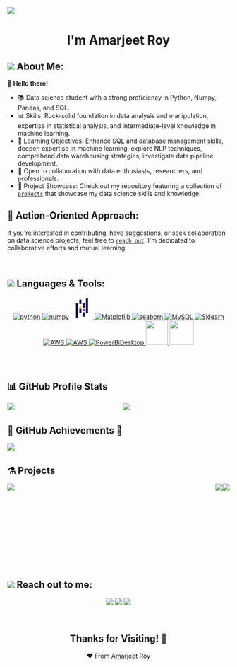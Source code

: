 <p align="center"> 
  <img src="https://github.com/AmarjeetRoy/AmarjeetRoy/assets/137817362/3c5b655e-863a-40f5-bd39-c847e8e75d04" style="display: inline-block; margin: 0 auto; width:1200px;">
</p>



<!-- New Section -->
<h1 align="center">
  I'm Amarjeet Roy
</h1>



<!-- New Section -->
<h2 dir="auto">
  <img src="https://github.com/AmarjeetRoy/AmarjeetRoy/assets/137817362/c52604af-66f1-403d-a315-5df459790f4a" width="25" style="max-width: 100%;">
  <strong>About Me:</strong>
</h2>



<!-- New Section -->

👋 **Hello there!**

- 📚 Data science student with a strong proficiency in Python, Numpy, Pandas, and SQL.
- 📊 Skills: Rock-solid foundation in data analysis and manipulation, expertise in statistical analysis, and intermediate-level knowledge in machine learning.
- 🎯 Learning Objectives: Enhance SQL and database management skills, deepen expertise in machine learning, explore NLP techniques, comprehend data warehousing strategies, investigate data pipeline development.
- 🤝 Open to collaboration with data enthusiasts, researchers, and professionals.
- 🚀 Project Showcase: Check out my repository featuring a collection of [`projects`](#projects) that showcase my data science skills and knowledge.

<h2>🌟 Action-Oriented Approach:</h2>

If you're interested in contributing, have suggestions, or seek collaboration on data science projects, feel free to [`reach out`](#reach-out-to-me). I'm dedicated to collaborative efforts and mutual learning.


</p>

<br>


<!-- New Section -->
 <h2 dir="auto"><img src="https://camo.githubusercontent.com/b429fd0344f4072885b19923f824d4616893261e9d7cc2afb62f85224caca070/68747470733a2f2f6d656469612e67697068792e636f6d2f6d656469612f6a32704f476547594b65327843434b7766692f67697068792e676966" width="40" > <strong>Languages &amp; Tools:</strong></h2>
 
 <p align="center">  
    <a href="https://www.python.org"> <img src="https://camo.githubusercontent.com/24303cd2424a9a9c092cb6f3108ae66c45d827c3bb8cac57c93c1831c058e43f/68747470733a2f2f696d672e69636f6e73382e636f6d2f636f6c6f722f34382f3030303030302f707974686f6e2e706e67" alt="python" height="50" > </a> 
   <a href="https://numpy.org/doc/stable/index.html"> <img src="https://user-images.githubusercontent.com/137817362/266224257-b20f32fc-6cfe-48fe-8ef0-68c45373be61.png"  alt="numpy"  height="50" ></a>
   <a href="https://pandas.pydata.org/"> <img src="https://raw.githubusercontent.com/devicons/devicon/2ae2a900d2f041da66e950e4d48052658d850630/icons/pandas/pandas-original.svg" alt="pandas" width="50" height="50" > </a> 
    <a href="https://matplotlib.org/stable/index.html" > <img src="https://user-images.githubusercontent.com/137817362/266225645-03569596-3262-411a-af13-1b678c60a2e1.png" alt="Matplotlib" width="50" height="50" > </a>
    <a href="https://seaborn.pydata.org/" > <img src="https://seaborn.pydata.org/_images/logo-mark-lightbg.svg" alt="seaborn" width="60" height="55" > </a>
    <a href="https://www.mysql.com/" > <img src="https://user-images.githubusercontent.com/137817362/266228834-b2263294-73a0-4c3f-a7e0-0c20609a7578.png"  alt="MySQL" width="50" height="50"> </a>
    <a href="https://scikit-learn.org/stable/user_guide.html" > <img src="https://user-images.githubusercontent.com/137817362/266236281-b7d10478-13a6-4747-bdf2-612e4256c615.png"  alt="Sklearn"  height="50"> </a>
   <a href="https://aws.amazon.com/?nc2=h_lg" > <img src="https://user-images.githubusercontent.com/137817362/266250670-4058ba47-c3a0-4835-a4e2-002402175cca.png" alt="AWS"  height="40"> </a>
    <a href="https://www.selenium.dev/documentation/" > <img src="https://raw.githubusercontent.com/detain/svg-logos/780f25886640cef088af994181646db2f6b1a3f8/svg/selenium-logo.svg" alt="AWS"  height="47"> </a>
   <a href="https://powerbi.microsoft.com/en-in/desktop/"  > <img src="https://user-images.githubusercontent.com/137817362/266267984-ab3e4a04-0d60-45e1-bf3a-57b038ee1427.png" height="48" alt="PowerBiDesktop" >
    <a href="https://www.microsoft.com/en-in/microsoft-365/excel" ><img src="https://camo.githubusercontent.com/6210c820aedc56cac0ff68310216858a28e267c72fbdc89700167caafe3606f6/68747470733a2f2f696d672e69636f6e73382e636f6d2f666c75656e63792f34382f3030303030302f6d6963726f736f66742d657863656c2d323031392e706e67"width="50" height="55"> </a>
    <a href="https://www.microsoft.com/en-us/microsoft-365/powerpoint" > <img src="https://camo.githubusercontent.com/c24d399e4e3f39d7d5a118314f185e5974d3eaeb05181054a0ea8bb34f3cc3f5/68747470733a2f2f696d672e69636f6e73382e636f6d2f636f6c6f722f34382f3030303030302f6d6963726f736f66742d706f776572706f696e742d323031392d2d76312e706e67" width="55" height="55" ></a>
</p>
 <br>
<br>

<!-- New Section -->


<h2>📊 GitHub Profile Stats</h2>
<div style="display: flex; justify-content: space-between;">
    <a style="flex: 1; margin-right: 10px;">
        <img src="https://github-readme-stats.vercel.app/api?username=AmarjeetRoy&&show_icons=true&theme=react&hide_border=true&bg_color=1F222E&title_color=fff&icon_color=79ff97&rank_icon=github" height="192px"/>
    </a>  
  <a style="flex: 1; margin-left: 10px;">
        <img src="https://github-readme-stats.vercel.app/api/top-langs/?username=AmarjeetRoy&theme=react&hide_border=true&bg_color=1F222E&title_color=fff&icon_color=F8D866&card_width=400&langs_count=8" height="192px"/>
    </a>
</div>






<!-- New Section -->  
<h2>🏅 GitHub Achievements 🏅</h2>
<p>
  <a href="https://github.com/AmarjeetRoy?tab=achievements">
    <img src="https://github.githubassets.com/images/modules/profile/achievements/quickdraw-default.png" width="120" style="max-width: 100%;">
  </a>
</p>



<!-- New Section -->
  <summary><a id="projects"></a><h2>⚗️ Projects</h2></summary>
  <div style="display: flex; justify-content: space-between;">
    <a style="flex: 1; margin-right: 10px;" href="https://github.com/AmarjeetRoy/California_Housing_Trends">
      <img align="left" src="https://github-readme-stats.vercel.app/api/pin/?username=AmarjeetRoy&repo=California_Housing_Trends&theme=react&hide_border=true&bg_color=1F222E&title_color=fff&icon_color=79ff97&card_width=400" height="170px" />
    </a>
  
  <a href="https://github.com/AmarjeetRoy/InstaHyre-Job-Analytics-Machine-Learning-">
      <img src="https://github-readme-stats.vercel.app/api/pin/?username=AmarjeetRoy&repo=InstaHyre-Job-Analytics-Machine-Learning-&theme=react&hide_border=true&bg_color=1F222E&title_color=fff&icon_color=79ff97&card_width=400" height="170px" />
    </a>
  
  <a href="https://github.com/AmarjeetRoy/Vegetable_Market_Analysis">
      <img src="https://github-readme-stats.vercel.app/api/pin/?username=AmarjeetRoy&repo=Vegetable_Market_Analysis&theme=react&hide_border=true&bg_color=1F222E&title_color=fff&icon_color=79ff97&card_width=400" height="170px" />
    </a>
  </div>

      

<br>




<!-- New Section -->
<h2 id="reach-out-to-me">
  <img src="https://camo.githubusercontent.com/ec0df7b334d15078e980be8f26f35f1bd6f004eaa4a121db42fed361360c1817/68747470733a2f2f6d656469612e67697068792e636f6d2f6d656469612f4c6e516a7057614f4e386e68723231764e572f67697068792e676966" width="40" >
  <strong>Reach out to me:</strong>
</h2>
 <p align="center" dir="auto">
  <a id="reach-out-to-me" href="https://www.linkedin.com/in/amarjeetroy/">
   <img src="https://camo.githubusercontent.com/162001cc0747178f47ced6e40de0cd16e375beb9b5fbca4ea3d520ecca78cd85/68747470733a2f2f696d672e69636f6e73382e636f6d2f666c75656e742f34382f3030303030302f6c696e6b6564696e2e706e67"  height="50" ></a>
<a href="mailto:amarjeetroy029@gmail.com"><img src="https://camo.githubusercontent.com/e260052d80402ee1c3c47c1663259d0d952556860eec8eee4118a46b506f43a3/68747470733a2f2f696d672e69636f6e73382e636f6d2f636f6c6f722f34382f3030303030302f676d61696c2d6e65772e706e67"  height="50" ></a>
<a href="https://www.hackerrank.com/amarjeetroy029" ><img src="https://user-images.githubusercontent.com/137817362/266239493-4e65699f-6e11-488f-9af9-f50b54fa5a3f.png"  height="50" ></a>
</p>

<br>


<!-- New Section -->
<h2 align="center">
  Thanks for Visiting! 👋
</h2>

<!-- New Section -->
<p align="center">
  ❤️ From <a href="https://github.com/AmarjeetRoy">Amarjeet Roy</a>
</p>

